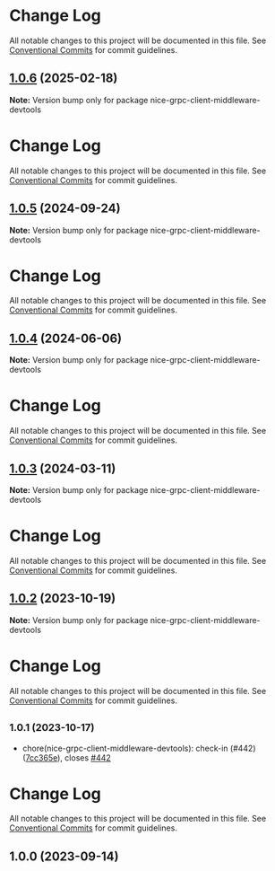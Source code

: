 # Change Log

All notable changes to this project will be documented in this file. See
[Conventional Commits](https://conventionalcommits.org) for commit guidelines.

## [1.0.6](https://github.com/deeplay-io/nice-grpc/compare/nice-grpc-client-middleware-devtools@1.0.5...nice-grpc-client-middleware-devtools@1.0.6) (2025-02-18)

**Note:** Version bump only for package nice-grpc-client-middleware-devtools

# Change Log

All notable changes to this project will be documented in this file. See
[Conventional Commits](https://conventionalcommits.org) for commit guidelines.

## [1.0.5](https://github.com/deeplay-io/nice-grpc/compare/nice-grpc-client-middleware-devtools@1.0.4...nice-grpc-client-middleware-devtools@1.0.5) (2024-09-24)

**Note:** Version bump only for package nice-grpc-client-middleware-devtools

# Change Log

All notable changes to this project will be documented in this file. See
[Conventional Commits](https://conventionalcommits.org) for commit guidelines.

## [1.0.4](https://github.com/deeplay-io/nice-grpc/compare/nice-grpc-client-middleware-devtools@1.0.3...nice-grpc-client-middleware-devtools@1.0.4) (2024-06-06)

**Note:** Version bump only for package nice-grpc-client-middleware-devtools

# Change Log

All notable changes to this project will be documented in this file. See
[Conventional Commits](https://conventionalcommits.org) for commit guidelines.

## [1.0.3](https://github.com/deeplay-io/nice-grpc/compare/nice-grpc-client-middleware-devtools@1.0.2...nice-grpc-client-middleware-devtools@1.0.3) (2024-03-11)

**Note:** Version bump only for package nice-grpc-client-middleware-devtools

# Change Log

All notable changes to this project will be documented in this file. See
[Conventional Commits](https://conventionalcommits.org) for commit guidelines.

## [1.0.2](https://github.com/deeplay-io/nice-grpc/compare/nice-grpc-client-middleware-devtools@1.0.1...nice-grpc-client-middleware-devtools@1.0.2) (2023-10-19)

**Note:** Version bump only for package nice-grpc-client-middleware-devtools

# Change Log

All notable changes to this project will be documented in this file. See
[Conventional Commits](https://conventionalcommits.org) for commit guidelines.

## <small>1.0.1 (2023-10-17)</small>

- chore(nice-grpc-client-middleware-devtools): check-in (#442)
  ([7cc365e](https://github.com/deeplay-io/nice-grpc/commit/7cc365e)), closes
  [#442](https://github.com/deeplay-io/nice-grpc/issues/442)

# Change Log

All notable changes to this project will be documented in this file. See
[Conventional Commits](https://conventionalcommits.org) for commit guidelines.

## 1.0.0 (2023-09-14)
